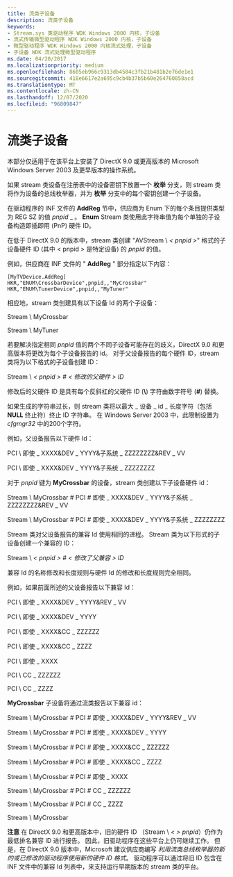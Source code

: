 ```yaml
---
title: 流类子设备
description: 流类子设备
keywords:
- Stream.sys 类驱动程序 WDK Windows 2000 内核，子设备
- 流式传输微型驱动程序 WDK Windows 2000 内核，子设备
- 微型驱动程序 WDK Windows 2000 内核流式处理，子设备
- 子设备 WDK 流式处理微型驱动程序
ms.date: 04/20/2017
ms.localizationpriority: medium
ms.openlocfilehash: 8605eb966c9313db4584c3fb21b481b2e76de1e1
ms.sourcegitcommit: 418e6617e2a695c9cb4b37b5b60e264760858acd
ms.translationtype: MT
ms.contentlocale: zh-CN
ms.lasthandoff: 12/07/2020
ms.locfileid: "96809847"
---
```

# <a name="stream-class-child-devices"></a>流类子设备





本部分仅适用于在该平台上安装了 DirectX 9.0 或更高版本的 Microsoft Windows Server 2003 及更早版本的操作系统。

如果 stream 类设备在注册表中的设备密钥下放置一个 **枚举** 分支，则 stream 类将作为设备的总线枚举器，并为 **枚举** 分支中的每个密钥创建一个子设备。

在驱动程序的 INF 文件的 **AddReg** 节中，供应商为 Enum 下的每个条目提供类型为 REG SZ 的值 *pnpid* \_ 。 **Enum** Stream 类使用此字符串值为每个单独的子设备构造即插即用 (PnP) 硬件 ID。

在低于 DirectX 9.0 的版本中，stream 类创建 "AVStream \\ *&lt; pnpid &gt;*" 格式的子设备硬件 ID (其中 &lt; pnpid &gt; 是特定设备) 的 *pnpid* 的值。

例如，供应商在 INF 文件的 " **AddReg** " 部分指定以下内容：

```INF
[MyTVDevice.AddReg]
HKR,"ENUM\CrossbarDevice",pnpid,,"MyCrossbar"
HKR,"ENUM\TunerDevice",pnpid,,"MyTuner"
```

相应地，stream 类创建具有以下设备 Id 的两个子设备：

Stream \\ MyCrossbar

Stream \\ MyTuner

若要解决指定相同 *pnpid* 值的两个不同子设备可能存在的歧义，DirectX 9.0 和更高版本将更改为每个子设备报告的 id。 对于父设备报告的每个硬件 ID，stream 类将为以下格式的子设备创建 ID：

Stream \\ *&lt; pnpid &gt;* \# *&lt; 修改的父硬件 &gt; ID*

修改后的父硬件 ID 是具有每个反斜杠的父硬件 ID (**\\**) 字符由数字符号 (**\#**) 替换。

如果生成的字符串过长，则 stream 类将以最大 \_ 设备 \_ id \_ 长度字符（包括 **NULL** 终止符）终止 ID 字符串。 在 Windows Server 2003 中，此限制设置为 *cfgmgr32* 中的200个字符。

例如，父设备报告以下硬件 Id：

PCI \\ 即使 \_ XXXX&DEV \_ YYYY&子系统 \_ ZZZZZZZZ&REV \_ VV

PCI \\ 即使 \_ XXXX&DEV \_ YYYY&子系统 \_ ZZZZZZZZ

对于 *pnpid* 键为 **MyCrossbar** 的设备，stream 类创建以下子设备硬件 id：

Stream \\ MyCrossbar \# PCI \# 即使 \_ XXXX&DEV \_ YYYY&子系统 \_ ZZZZZZZZ&REV \_ VV

Stream \\ MyCrossbar \# PCI \# 即使 \_ XXXX&DEV \_ YYYY&子系统 \_ ZZZZZZZZ

Stream 类对父设备报告的兼容 Id 使用相同的进程。 Stream 类为以下形式的子设备创建一个兼容的 ID：

Stream \\ *&lt; pnpid &gt;* \# *&lt; 修改了父兼容 &gt; ID*

兼容 Id 的名称修改和长度规则与硬件 Id 的修改和长度规则完全相同。

例如，如果前面所述的父设备报告以下兼容 Id：

PCI \\ 即使 \_ XXXX&DEV \_ YYYY&REV \_ VV

PCI \\ 即使 \_ XXXX&DEV \_ YYYY

PCI \\ 即使 \_ XXXX&CC \_ ZZZZZZ

PCI \\ 即使 \_ XXXX&CC \_ ZZZZ

PCI \\ 即使 \_ XXXX

PCI \\ CC \_ ZZZZZZ

PCI \\ CC \_ ZZZZ

**MyCrossbar** 子设备将通过流类报告以下兼容 id：

Stream \\ MyCrossbar \# PCI \# 即使 \_ XXXX&DEV \_ YYYY&REV \_ VV

Stream \\ MyCrossbar \# PCI \# 即使 \_ XXXX&DEV \_ YYYY

Stream \\ MyCrossbar \# PCI \# 即使 \_ XXXX&CC \_ ZZZZZZ

Stream \\ MyCrossbar \# PCI \# 即使 \_ XXXX&CC \_ ZZZZ

Stream \\ MyCrossbar \# PCI \# 即使 \_ XXXX

Stream \\ MyCrossbar \# PCI \# CC \_ ZZZZZZ

Stream \\ MyCrossbar \# PCI \# CC \_ ZZZZ

Stream \\ MyCrossbar

**注意**  在 DirectX 9.0 和更高版本中，旧的硬件 ID （Stream \\ *&lt; &gt; pnpid*）仍作为最低排名兼容 ID 进行报告。 因此，旧驱动程序在这些平台上仍可继续工作。
但是，在 DirectX 9.0 版本中，Microsoft 建议供应商编写 *利用流类总线枚举器的新的或已修改的驱动程序使用新的硬件 ID 格式*。 驱动程序可以通过将旧 ID 包含在 INF 文件中的兼容 Id 列表中，来支持运行早期版本的 stream 类的平台。

 

 

 




